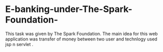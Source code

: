# E-banking-under-The-Spark-Foundation-
This task was given by The Spark Foundation.
The main idea for this web application was transfer of money between two user
and technlogy used jsp n servlet .

